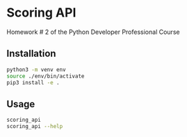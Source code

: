 # Scoring API

Homework # 2 of the Python Developer Professional Course

## Installation

```bash
python3 -m venv env
source ./env/bin/activate
pip3 install -e . 
```

## Usage

```bash
scoring_api
scoring_api --help
```

